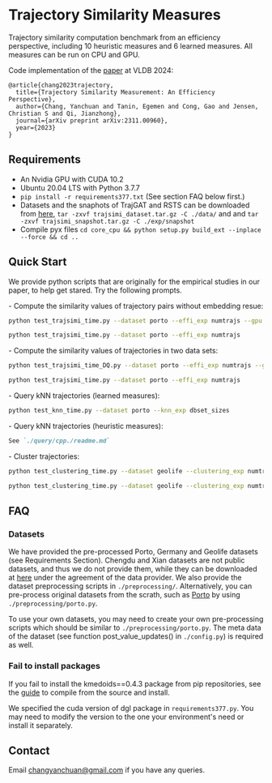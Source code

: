# Trajectory Similarity Measures

Trajectory similarity computation benchmark from an efficiency perspective, including 10 heuristic measures and 6 learned measures. All measures can be run on CPU and GPU.

Code implementation of the [paper](https://arxiv.org/abs/2311.00960) at VLDB 2024:

```
@article{chang2023trajectory,
  title={Trajectory Similarity Measurement: An Efficiency Perspective},
  author={Chang, Yanchuan and Tanin, Egemen and Cong, Gao and Jensen, Christian S and Qi, Jianzhong},
  journal={arXiv preprint arXiv:2311.00960},
  year={2023}
}
```


## Requirements
- An Nvidia GPU with CUDA 10.2
- Ubuntu 20.04 LTS with Python 3.7.7
- `pip install -r requirements377.txt` (See section FAQ below first.)
- Datasets and the snaphots of TrajGAT and RSTS can be downloaded from [here](https://drive.google.com/drive/folders/1wgT09SLHQLKIY1bnjwflp2ExRbf3iqJv), `tar -zxvf trajsimi_dataset.tar.gz -C ./data/` and and `tar -zxvf trajsimi_snapshot.tar.gz -C ./exp/snapshot`
- Compile pyx files `cd core_cpu && python setup.py build_ext --inplace --force && cd ..`


## Quick Start

We provide python scripts that are originally for the empirical studies in our paper, to help get stared. Try the following prompts.

\- Compute the similarity values of trajectory pairs without embedding resue:
```bash
python test_trajsimi_time.py --dataset porto --effi_exp numtrajs --gpu
```
```bash
python test_trajsimi_time.py --dataset porto --effi_exp numtrajs 
```


\- Compute the similarity values of trajectories in two data sets:
```bash
python test_trajsimi_time_DQ.py --dataset porto --effi_exp numtrajs --gpu
```
```bash
python test_trajsimi_time.py --dataset porto --effi_exp numtrajs 
```


\- Query kNN trajectories (learned measures):
```bash
python test_knn_time.py --dataset porto --knn_exp dbset_sizes
```


\- Query kNN trajectories (heuristic measures):
```markdown
See `./query/cpp./readme.md`
```


\- Cluster trajectories:
```bash
python test_clustering_time.py --dataset geolife --clustering_exp numtrajs --gpu

```
```bash
python test_clustering_time.py --dataset geolife --clustering_exp numtrajs 

```


## FAQ
### Datasets
We have provided the pre-processed Porto, Germany and Geolife datasets (see Requirements Section). Chengdu and Xian datasets are not public datasets, and thus we do not provide them, while they can be downloaded at [here](https://outreach.didichuxing.com/) under the agreement of the data provider. 
We also provide the dataset preprocessing scripts in `./preprocessing/`. Alternatively, you can pre-process original datasets from the scrath, such as [Porto](https://www.kaggle.com/competitions/pkdd-15-predict-taxi-service-trajectory-i/data?select=train.csv.zip) by using `./preprocessing/porto.py`.

To use your own datasets, you may need to create your own pre-processing scripts which should be similar to `./preprocessing/porto.py`. The meta data of the dataset (see function post_value_updates() in `./config.py`) is required as well.


### Fail to install packages
If you fail to install the kmedoids==0.4.3 package from pip repositories, see the [guide](https://github.com/kno10/python-kmedoids?tab=readme-ov-file#compilation-from-source) to compile from the source and install.

We specified the cuda version of dgl package in `requirements377.py`. You may need to modify the version to the one your environment's need or install it separately.



## Contact
Email changyanchuan@gmail.com if you have any queries.